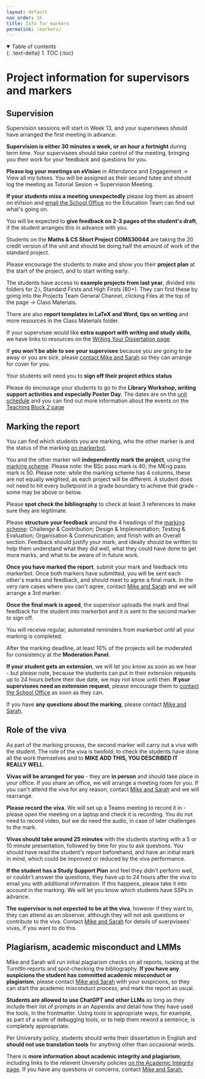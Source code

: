 ```yaml
---
layout: default
nav_order: 15
title: Info for markers
permalink: /markers/
---
```


<details open markdown="block">
<summary>
Table of contents
</summary>
{: .text-delta}
1. TOC
{:toc}
</details>

# Project information for supervisors and markers

## Supervision

Supervision sessions will start in Week 13, and your supervisees should have arranged the first meeting in advance. 

**Supervision is either 30 minutes a week, or an hour a fortnight** during term time. Your supervisees should take control of the meeting, bringing you their work for your feedback and questions for you. 

**Please log your meetings on eVision** in Attendance and Engagement -> View all my tutees.  You will be assigned as their second tutee and should log the meeting as Tutorial Sesion -> Supervision Meeting.  

**If your students miss a meeting unexpectedly** please log them as absent on eVision and [email the School Office](mailto:coms-student-enquiries"bristol.ac.uk) so the Education Team can find out what's going on.

You will be expected to **give feedback on 2-3 pages of the student's draft**, if the student arranges this in advance with you.

Students on the **Maths & CS Short Project COMS30044** are taking the 20 credit version of the unit and should be doing half the amount of work of the standard project.

Please encourage the students to make and show you their **project plan** at the start of the project, and to start writing early.  

The students have access to **example projects from last year**, divided into folders for 2:i, Standard Firsts and High Firsts (80+).  They can find these by going into the Projects Team General Channel, clicking Files at the top of the page -> Class Materials. 

There are also **report templates in LaTeX and Word, tips on writing** and more resources in the Class Materials folder. 

If your supervisee would like **extra support with writing and study skills**, we have links to resources on the [Writing Your Dissertation page](/writing).

If **you won't be able to see your supervisee** because you are going to be away or you are sick, please [contact Mike and Sarah](/contact) so they can arrange for cover for you.  

Your students will need you to **sign off their project ethics status**

Please do encourage your students to go to the **Library Workshop, writing support activities and especially Poster Day**.  The dates are on the [unit schedule](index/#schedule-videos-and-materials) and you can find out more information about the events on the [Teaching Block 2 page](/tb_2/#timetabled-events-in-tb2)

## Marking the report

You can find which students you are marking, who the other marker is and the status of the marking [on markerbot](https://apps.powerapps.com/play/e/default-b2e47f30-cd7d-4a4e-a5da-b18cf1a4151b/a/66a4c4f1-643c-489f-a238-fa03e87aa84f).  

You and the other marker will **independently mark the project**, using the [marking scheme](/assessment/#mark-scheme).  Please note:  the BSc pass mark is 40; the MEng pass mark is 50.  Please note:  while the marking scheme has 4 columns, these are not equally weighted, as each project will be different. A student does not need to hit every bulletpoint in a grade boundary to achieve that grade - some may be above or below.  

Please **spot check the bibliography** to check at least 3 references to make sure they are legitimate. 

Please **structure your feedback** around the 4 headings of the [marking scheme](/assessment/#mark-scheme): Challenge & Contribution; Design & Implementation; Testing & Evaluation; Organisation & Communication; and finish with an Overall section.  Feedback should justify your mark, and ideally should be written to help them understand what they did well, what they could have done to get more marks, and what to be aware of in future work. 

**Once you have marked the report**, submit your mark and feedback into markerbot. Once both markers have submitted, you will be sent each other's marks and feedback, and should meet to agree a final mark.  In the very rare cases where you can't agree, contact [Mike and Sarah](/contact) and we will arrange a 3rd marker.  

**Once the final mark is ageed**, the supervisor uploads the mark and final feedback for the student into markerbot and it is sent to the second marker to sign off. 

You will receive regular, automated reminders from markerbot until all your marking is completed.  

After the marking deadline, at least 10% of the projects will be moderated for consistency at the **Moderation Panel**. 

**If your student gets an extension**, we will let you know as soon as we hear - but please note, because the students can put in their extension requests up to 24 hours before their due date, we may not know until then. **If your supervisees need an extension request**, please encourage them to [contact the School Office](mailto:coms-student-enquiries@bristol.ac.uk) as soon as they can.

If you have **any questions about the marking**, please contact [Mike and Sarah](/contact).

## Role of the viva
As part of the marking process, the second marker will carry out a viva with the student.  The role of the viva is twofold: to check the students have done all the work themselves and to **MIKE ADD THIS, YOU DESCRIBED IT REALLY WELL**.

**Vivas will be arranged for you** - they are **in person** and should take place in your office.  If you share an office, we will arrange a meeting room for you. If you can't attend the viva for any reason, contact [Mike and Sarah](/contact) and we will rearrange.

**Please record the viva**.  We will set up a Teams meeting to record it in - please open the meeting on a laptop and check it is recording.  You do not need to record video, but we do need the audio, in case of later challenges to the mark. 

**Vivas should take around 25 minutes** with the students starting with a 5 or 10 minute presentation, followed by time for you to ask questions.  You should have read the student's report beforehand, and have an initial mark in mind, which could be improved or reduced by the viva performance.  

**If the student has a Study Support Plan** and feel they didn't perform well, or couldn't answer the questions, they have up to 24 hours after the viva to email you with additional information. If this happens, please take it into account in the marking.  We will let you know which students have SSPs in advance.

**The supervisor is not expected to be at the viva**, however if they want to, they can attend as an observer, although they will not ask questions or contribute to the viva. Contact [Mike and Sarah](/contact) for details of suerpvisees' vivas, if you want to do this. 

## Plagiarism, academic misconduct and LMMs
Mike and Sarah will run initial plagiarism checks on all reports, looking at the TurnItIn reports and spot-checking the bibliography. **If you have any suspicions the student has committed academic misconduct or plagiarism**, please contact [Mike and Sarah](/contact) with your suspicions, so they can start the academic misconduct process, and mark the report as usual. 

**Students are allowed to use ChatGPT and other LLMs** as long as they include their list of prompts in an Appendix and detail how they have used the tools, in the frontmatter. Using tools in appropriate ways, for example, as part of a suite of debugging tools, or to help them reword a sentence, is completely approapriate.  

Per University policy, students should write their dissertation in English and **should not use translation tools** for anything other than occasional words.  

There is **more information about academic integrity and plagiarism**, including links to the relevent Unversity policies [on the Academic Integrity page](/academic_integrity).  If you have any questions or concerns, contact [Mike and Sarah](/contact),